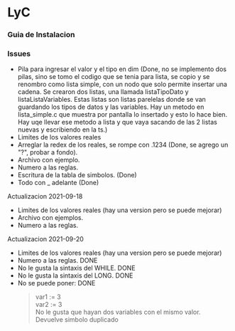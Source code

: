 # LyC

### Guia de Instalacion


### Issues

* Pila para ingresar el valor y el tipo en dim (Done, no se implemento dos pilas, sino se tomo el codigo que se tenia para lista, se copio y se renombro como lista simple, con un nodo que solo permite insertar una cadena. Se crearon dos listas, una llamada  listaTipoDato y listaListaVariables. Estas listas son listas parelelas donde se van guardando los tipos de datos y las variables. Hay un metodo en lista_simple.c que muestra por pantalla lo insertado y esto lo hace bien. Hay uqe llevar ese metodo a lista y que vaya sacando de las 2 listas nuevas y escribiendo en la ts.)
* Limites de los valores reales 
* Arreglar la redex de los reales, se rompe con .1234 (Done, se agrego un "?", probar a fondo).
* Archivo con ejemplo.
* Numero a las reglas.
* Escritura de la tabla de simbolos. (Done)
* Todo con _ adelante (Done)

Actualizacion 2021-09-18

* Limites de los valores reales (hay una version pero se puede mejorar)
* Archivo con ejemplos.
* Numero a las reglas.

Actualizacion 2021-09-20
* Limites de los valores reales (hay una version pero se puede mejorar)
* Numero a las reglas. DONE
* No le gusta la sintaxis del WHILE. DONE
* No le gusta la sintaxis del LONG. DONE
* No se puede poner: DONE
  > var1 := 3  
  > var2 := 3  
  > No le gusta que hayan dos variables con el mismo valor.  
  > Devuelve simbolo duplicado
